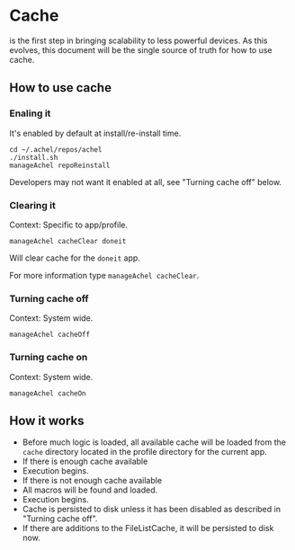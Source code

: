# Cache

is the first step in bringing scalability to less powerful devices.
As this evolves, this document will be the single source of truth for how to use cache.

## How to use cache

### Enaling it

It's enabled by default at install/re-install time.

```
cd ~/.achel/repos/achel
./install.sh
manageAchel repoReinstall
```

Developers may not want it enabled at all, see "Turning cache off" below.

### Clearing it

Context: Specific to app/profile.

    manageAchel cacheClear doneit

Will clear cache for the `doneit` app.

For more information type `manageAchel cacheClear`.

### Turning cache off

Context: System wide.

    manageAchel cacheOff

### Turning cache on

Context: System wide.

    manageAchel cacheOn

## How it works

* Before much logic is loaded, all available cache will be loaded from the `cache` directory located in the profile directory for the current app.
* If there is enough cache available
 * Execution begins.
* If there is not enough cache available
 * All macros will be found and loaded.
 * Execution begins.
 * Cache is persisted to disk unless it has been disabled as described in "Turning cache off".
* If there are additions to the FileListCache, it will be persisted to disk now.

